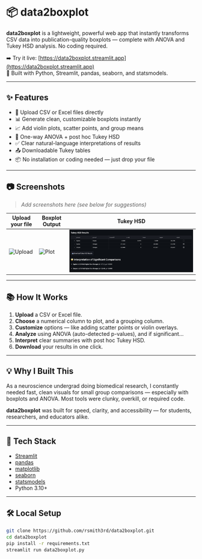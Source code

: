 # 📦 data2boxplot

**data2boxplot** is a lightweight, powerful web app that instantly transforms CSV data into publication-quality boxplots — complete with ANOVA and Tukey HSD analysis. No coding required.

➡️ Try it live: [https://data2boxplot.streamlit.app](https://data2boxplot.streamlit.app)  
🧪 Built with Python, Streamlit, pandas, seaborn, and statsmodels.

---

## ✨ Features

- 🔼 Upload CSV or Excel files directly
- 📊 Generate clean, customizable boxplots instantly
- 📈 Add violin plots, scatter points, and group means
- 🧠 One-way ANOVA + post hoc Tukey HSD
- ✅ Clear natural-language interpretations of results
- 📤 Downloadable Tukey tables
- 📦 No installation or coding needed — just drop your file

---

## 📷 Screenshots

> _Add screenshots here (see below for suggestions)_

| Upload your file | Boxplot Output | Tukey HSD |
|------------------|----------------|-----------|
| ![Upload](assets/upload.png) | ![Plot](assets/boxplot.png) | ![Tukey](assets/tukey.png) |

---

## 📚 How It Works

1. **Upload** a CSV or Excel file.
2. **Choose** a numerical column to plot, and a grouping column.
3. **Customize** options — like adding scatter points or violin overlays.
4. **Analyze** using ANOVA (auto-detected p-values), and if significant...
5. **Interpret** clear summaries with post hoc Tukey HSD.
6. **Download** your results in one click.

---

## 💡 Why I Built This

As a neuroscience undergrad doing biomedical research, I constantly needed fast, clean visuals for small group comparisons — especially with boxplots and ANOVA. Most tools were clunky, overkill, or required code.

**data2boxplot** was built for speed, clarity, and accessibility — for students, researchers, and educators alike.

---

## 🚀 Tech Stack

- [Streamlit](https://streamlit.io/)
- [pandas](https://pandas.pydata.org/)
- [matplotlib](https://matplotlib.org/)
- [seaborn](https://seaborn.pydata.org/)
- [statsmodels](https://www.statsmodels.org/)
- Python 3.10+

---

## 🛠️ Local Setup

```bash
git clone https://github.com/rsmith3rd/data2boxplot.git
cd data2boxplot
pip install -r requirements.txt
streamlit run data2boxplot.py
